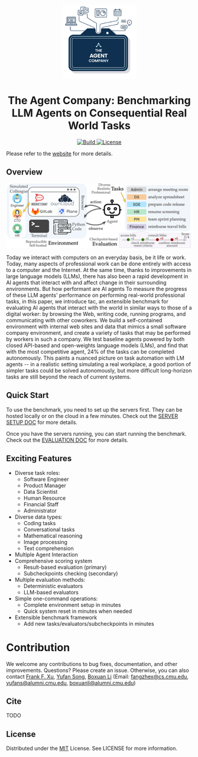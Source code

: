 <a name="readme-top"></a>

<div align="center">
  <img src="./docs/images/TAC_logo.png" alt="Logo" width="200">
  <h1 align="center">The Agent Company: Benchmarking LLM Agents on Consequential Real World Tasks</h1>
</div>


<p align="center">
    <a href="https://www.python.org/">
        <img alt="Build" src="https://img.shields.io/badge/Python-3.12+-1f425f.svg?color=purple">
    </a>
    <a href="https://github.com/TheAgentCompany/TheAgentCompany/blob/main/LICENSE">
        <img alt="License" src="https://img.shields.io/badge/License-MIT-blue">
    </a>
</p>


Please refer to the [website](https://the-agent-company.com/) for more details.

## Overview
<div align="center">
  <img src="./docs/images/TAC_architecture.png">
</div>

Today we interact with computers on an everyday basis, be it life or work.
Today, many aspects of professional work can be done entirely with access to a computer and the Internet.
At the same time, thanks to improvements in large language models (LLMs), there has also been a rapid development in AI agents that interact with and affect change in their surrounding environments.
But how performant are AI agents 
To measure the progress of these LLM agents' performance on performing real-world professional tasks,
in this paper, we introduce tac, an extensible benchmark for evaluating AI agents that interact with the world in similar ways to those of a digital worker: by browsing the Web, writing code, running programs, and communicating with other coworkers.
We build a self-contained environment with internal web sites and data that mimics a small software company environment, and create a variety of tasks that may be performed by workers in such a company.
We test baseline agents powered by both closed API-based and open-weights language models (LMs), and find that with the most competitive agent, 24% of the tasks can be completed autonomously.
This paints a nuanced picture on task automation with LM agents -- in a realistic setting simulating a real workplace, a good portion of simpler tasks could be solved autonomously, but more difficult long-horizon tasks are still beyond the reach of current systems.

## Quick Start

To use the benchmark, you need to set up the servers first. They can be hosted locally or on the cloud
in a few minutes. Check out the [SERVER SETUP DOC](./docs/SETUP.md) for more details.

Once you have the servers running, you can start running the benchmark. Check out the [EVALUATION DOC](./docs/EVALUATION.md) for more details.

## Exciting Features

- Diverse task roles:
  - Software Engineer
  - Product Manager
  - Data Scientist
  - Human Resource
  - Financial Staff
  - Administrator
- Diverse data types:
  - Coding tasks
  - Conversational tasks
  - Mathematical reasoning
  - Image processing
  - Text comprehension
- Multiple Agent Interaction
- Comprehensive scoring system
  - Result-based evaluation (primary)
  - Subcheckpoints checking (secondary)
- Multiple evaluation methods:
  - Deterministic evaluators
  - LLM-based evaluators
- Simple one-command operations:
  - Complete environment setup in minutes
  - Quick system reset in minutes when needed
- Extensible benchmark framework
  - Add new tasks/evaluators/subcheckpoints in minutes


# Contribution
We welcome any contributions to bug fixes, documentation, and other improvements.
Questions? Please create an issue. Otherwise, you can also contact [Frank F. Xu](https://frankxfz.me/), [Yufan Song](https://github.com/yufansong), [Boxuan Li](https://github.com/li-boxuan) (Email: fangzhex@cs.cmu.edu, yufans@alumni.cmu.edu, boxuanli@alumni.cmu.edu)

## Cite
TODO

## License
Distributed under the [MIT](./LICENSE) License. See LICENSE for more information.
